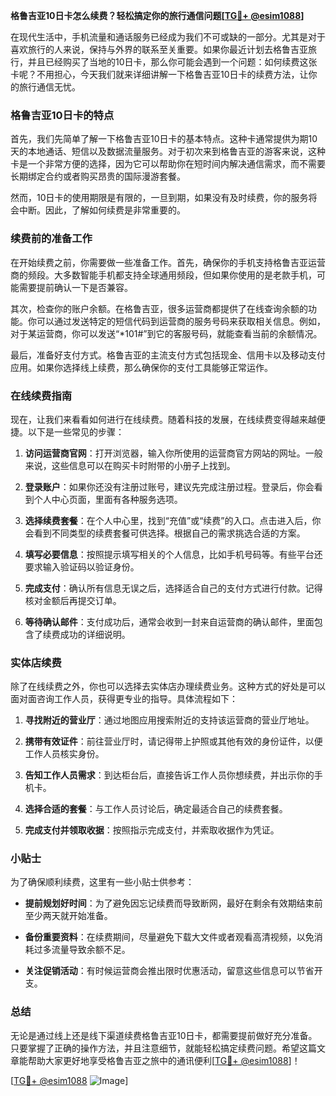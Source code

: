 **格鲁吉亚10日卡怎么续费？轻松搞定你的旅行通信问题[[TG💪+ @esim1088](https://t.me/s/esim1088)]**

在现代生活中，手机流量和通话服务已经成为我们不可或缺的一部分。尤其是对于喜欢旅行的人来说，保持与外界的联系至关重要。如果你最近计划去格鲁吉亚旅行，并且已经购买了当地的10日卡，那么你可能会遇到一个问题：如何续费这张卡呢？不用担心，今天我们就来详细讲解一下格鲁吉亚10日卡的续费方法，让你的旅行通信无忧。

### 格鲁吉亚10日卡的特点

首先，我们先简单了解一下格鲁吉亚10日卡的基本特点。这种卡通常提供为期10天的本地通话、短信以及数据流量服务。对于初次来到格鲁吉亚的游客来说，这种卡是一个非常方便的选择，因为它可以帮助你在短时间内解决通信需求，而不需要长期绑定合约或者购买昂贵的国际漫游套餐。

然而，10日卡的使用期限是有限的，一旦到期，如果没有及时续费，你的服务将会中断。因此，了解如何续费是非常重要的。

### 续费前的准备工作

在开始续费之前，你需要做一些准备工作。首先，确保你的手机支持格鲁吉亚运营商的频段。大多数智能手机都支持全球通用频段，但如果你使用的是老款手机，可能需要提前确认一下是否兼容。

其次，检查你的账户余额。在格鲁吉亚，很多运营商都提供了在线查询余额的功能。你可以通过发送特定的短信代码到运营商的服务号码来获取相关信息。例如，对于某运营商，你可以发送“*101#”到它的客服号码，就能查看当前的余额情况。

最后，准备好支付方式。格鲁吉亚的主流支付方式包括现金、信用卡以及移动支付应用。如果你选择线上续费，那么确保你的支付工具能够正常运作。

### 在线续费指南

现在，让我们来看看如何进行在线续费。随着科技的发展，在线续费变得越来越便捷。以下是一些常见的步骤：

1. **访问运营商官网**：打开浏览器，输入你所使用的运营商官方网站的网址。一般来说，这些信息可以在购买卡时附带的小册子上找到。

2. **登录账户**：如果你还没有注册过账号，建议先完成注册过程。登录后，你会看到个人中心页面，里面有各种服务选项。

3. **选择续费套餐**：在个人中心里，找到“充值”或“续费”的入口。点击进入后，你会看到不同类型的续费套餐可供选择。根据自己的需求挑选合适的方案。

4. **填写必要信息**：按照提示填写相关的个人信息，比如手机号码等。有些平台还要求输入验证码以验证身份。

5. **完成支付**：确认所有信息无误之后，选择适合自己的支付方式进行付款。记得核对金额后再提交订单。

6. **等待确认邮件**：支付成功后，通常会收到一封来自运营商的确认邮件，里面包含了续费成功的详细说明。

### 实体店续费

除了在线续费之外，你也可以选择去实体店办理续费业务。这种方式的好处是可以面对面咨询工作人员，获得更专业的指导。具体流程如下：

1. **寻找附近的营业厅**：通过地图应用搜索附近的支持该运营商的营业厅地址。

2. **携带有效证件**：前往营业厅时，请记得带上护照或其他有效的身份证件，以便工作人员核实身份。

3. **告知工作人员需求**：到达柜台后，直接告诉工作人员你想续费，并出示你的手机卡。

4. **选择合适的套餐**：与工作人员讨论后，确定最适合自己的续费套餐。

5. **完成支付并领取收据**：按照指示完成支付，并索取收据作为凭证。

### 小贴士

为了确保顺利续费，这里有一些小贴士供参考：

- **提前规划好时间**：为了避免因忘记续费而导致断网，最好在剩余有效期结束前至少两天就开始准备。
  
- **备份重要资料**：在续费期间，尽量避免下载大文件或者观看高清视频，以免消耗过多流量导致余额不足。

- **关注促销活动**：有时候运营商会推出限时优惠活动，留意这些信息可以节省开支。

### 总结

无论是通过线上还是线下渠道续费格鲁吉亚10日卡，都需要提前做好充分准备。只要掌握了正确的操作方法，并且注意细节，就能轻松搞定续费问题。希望这篇文章能帮助大家更好地享受格鲁吉亚之旅中的通讯便利[[TG💪+ @esim1088](https://t.me/s/esim1088)]！

[[TG💪+ @esim1088](https://t.me/s/esim1088) ![Image](https://i.postimg.cc/4NQfJmqS/Snipaste-2025-05-13-00-14-12.png)]